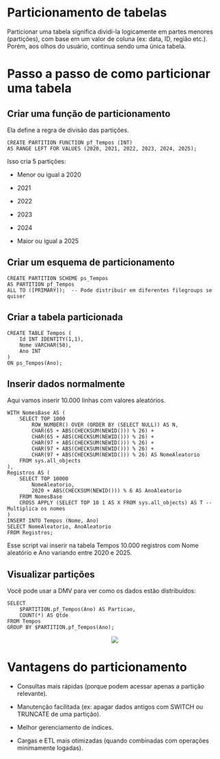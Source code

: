 # Particionamento de tabelas

Particionar uma tabela significa dividi-la logicamente em partes menores (partições), com base em um valor de coluna (ex: data, ID, região etc.). Porém, aos olhos do usuário, continua sendo uma única tabela.

# Passo a passo de como particionar uma tabela

## Criar uma função de particionamento

Ela define a regra de divisão das partições.

```TSQL
CREATE PARTITION FUNCTION pf_Tempos (INT)
AS RANGE LEFT FOR VALUES (2020, 2021, 2022, 2023, 2024, 2025);
```

Isso cria 5 partições:

  - Menor ou igual a 2020
    
  - 2021
    
  - 2022
    
  - 2023
    
  - 2024
    
  - Maior ou igual a 2025

## Criar um esquema de particionamento

```TSQL
CREATE PARTITION SCHEME ps_Tempos
AS PARTITION pf_Tempos
ALL TO ([PRIMARY]);  -- Pode distribuir em diferentes filegroups se quiser
```

## Criar a tabela particionada

```TSQL
CREATE TABLE Tempos (
    Id INT IDENTITY(1,1),
    Nome VARCHAR(50),
    Ano INT
)
ON ps_Tempos(Ano);
```

## Inserir dados normalmente

Aqui vamos inserir 10.000 linhas com valores aleatórios.

```TSQL
WITH NomesBase AS (
    SELECT TOP 1000 
        ROW_NUMBER() OVER (ORDER BY (SELECT NULL)) AS N,
        CHAR(65 + ABS(CHECKSUM(NEWID())) % 26) + 
        CHAR(65 + ABS(CHECKSUM(NEWID())) % 26) + 
        CHAR(97 + ABS(CHECKSUM(NEWID())) % 26) + 
        CHAR(97 + ABS(CHECKSUM(NEWID())) % 26) + 
        CHAR(97 + ABS(CHECKSUM(NEWID())) % 26) AS NomeAleatorio
    FROM sys.all_objects
),
Registros AS (
    SELECT TOP 10000
        NomeAleatorio,
        2020 + ABS(CHECKSUM(NEWID())) % 6 AS AnoAleatorio
    FROM NomesBase
    CROSS APPLY (SELECT TOP 10 1 AS X FROM sys.all_objects) AS T -- Multiplica os nomes
)
INSERT INTO Tempos (Nome, Ano)
SELECT NomeAleatorio, AnoAleatorio
FROM Registros;
```

Esse script vai inserir na tabela Tempos 10.000 registros com Nome aleatório e Ano variando entre 2020 e 2025.

## Visualizar partições

Você pode usar a DMV para ver como os dados estão distribuídos:

```TSQL
SELECT 
    $PARTITION.pf_Tempos(Ano) AS Particao,
    COUNT(*) AS Qtde
FROM Tempos
GROUP BY $PARTITION.pf_Tempos(Ano);
```

<p align="center">
<img src="https://github.com/user-attachments/assets/5540c262-7140-42ec-9f9d-5b72246dcd0d">
</p>


# Vantagens do particionamento

- Consultas mais rápidas (porque podem acessar apenas a partição relevante).

- Manutenção facilitada (ex: apagar dados antigos com SWITCH ou TRUNCATE de uma partição).

- Melhor gerenciamento de índices.

- Cargas e ETL mais otimizadas (quando combinadas com operações minimamente logadas).
